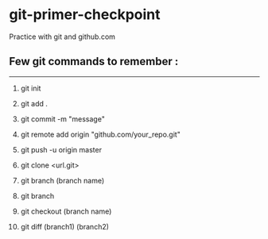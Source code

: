 # git-primer-checkpoint

Practice with git and github.com

Few git commands to remember :
---
---

1. git init
2. git add .
3. git commit -m "message"
4. git remote add origin "github.com/your_repo.git"
5. git push -u origin master

6. git clone <url.git>
7. git branch (branch name)
8. git branch
9. git checkout (branch name)
10. git diff (branch1) (branch2)
